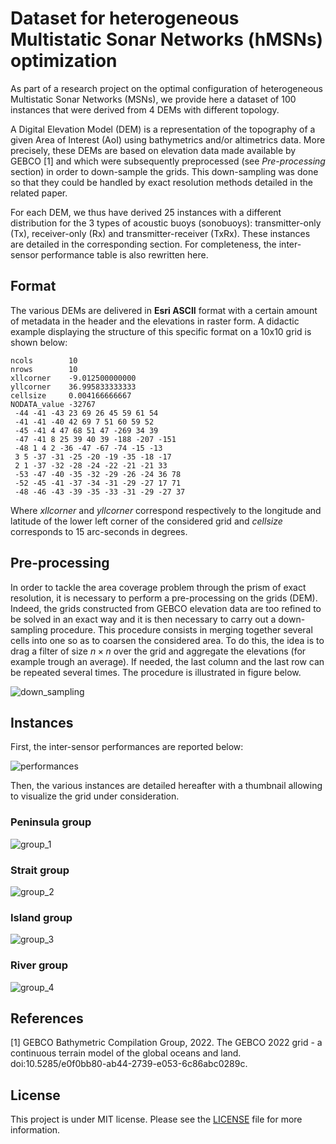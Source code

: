 # Dataset for heterogeneous Multistatic Sonar Networks (hMSNs) optimization

As part of a research project on the optimal configuration of heterogeneous Multistatic Sonar Networks (MSNs), we provide here a dataset of 100 instances that were derived from 4 DEMs with different topology. 

A Digital Elevation Model (DEM) is a representation of the topography of a given Area of Interest (AoI) using bathymetrics and/or altimetrics data. More precisely, these DEMs are based on elevation data made available by GEBCO [1] and which were subsequently preprocessed (see *Pre-processing* section) in order to down-sample the grids. This down-sampling was done so that they could be handled by exact resolution methods detailed in the related paper.

For each DEM, we thus have derived 25 instances with a different distribution for the 3 types of acoustic buoys (sonobuoys): transmitter-only (Tx), receiver-only (Rx) and transmitter-receiver (TxRx). These instances are detailed in the corresponding section. For completeness, the inter-sensor performance table is also rewritten here.

## Format

The various DEMs are delivered in **Esri ASCII** format with a certain amount of metadata in the header and the elevations in raster form. A didactic example displaying the structure of this specific format on a 10x10 grid is shown below:

```
ncols        10  
nrows        10  
xllcorner    -9.012500000000  
yllcorner    36.995833333333  
cellsize     0.004166666667  
NODATA_value -32767  
 -44 -41 -43 23 69 26 45 59 61 54  
 -41 -41 -40 42 69 7 51 60 59 52  
 -45 -41 4 47 68 51 47 -269 34 39  
 -47 -41 8 25 39 40 39 -188 -207 -151  
 -48 1 4 2 -36 -47 -67 -74 -15 -13  
 3 5 -37 -31 -25 -20 -19 -35 -18 -17  
 2 1 -37 -32 -28 -24 -22 -21 -21 33  
 -53 -47 -40 -35 -32 -29 -26 -24 36 78  
 -52 -45 -41 -37 -34 -31 -29 -27 17 71  
 -48 -46 -43 -39 -35 -33 -31 -29 -27 37  
```

Where *xllcorner* and *yllcorner* correspond respectively to the longitude and latitude of the lower left corner of the considered grid and *cellsize* corresponds to 15 arc-seconds in degrees.

## Pre-processing

In order to tackle the area coverage problem through the prism of exact resolution, it is necessary to perform a pre-processing on the grids (DEM). Indeed, the grids constructed from GEBCO elevation data are too refined to be solved in an exact way and it is then necessary to carry out a down-sampling procedure. This procedure consists in merging together several cells into one so as to coarsen the considered area. To do this, the idea is to drag a filter of size $n \times n$ over the grid and aggregate the elevations (for example trough an average). If needed, the last column and the last row can be repeated several times. The procedure is illustrated in figure below.

![down_sampling](https://github.com/owein-thuillier/MSN-dataset/blob/main/images/down_sampling.png)

## Instances

First, the inter-sensor performances are reported below:

![performances](https://github.com/owein-thuillier/MSN-dataset/blob/main/images/performances.png)

Then, the various instances are detailed hereafter with a thumbnail allowing to visualize the grid under consideration.

### Peninsula group

![group_1](https://github.com/owein-thuillier/MSN-dataset/blob/main/images/group_1.png)

### Strait group

![group_2](https://github.com/owein-thuillier/MSN-dataset/blob/main/images/group_2.png)

### Island group

![group_3](https://github.com/owein-thuillier/MSN-dataset/blob/main/images/group_3.png)

### River group

![group_4](https://github.com/owein-thuillier/MSN-dataset/blob/main/images/group_4.png)

## References

[1] GEBCO Bathymetric Compilation Group, 2022. The GEBCO 2022 grid - a continuous terrain model of the global oceans and land. doi:10.5285/e0f0bb80-ab44-2739-e053-6c86abc0289c.

## License

This project is under MIT license. Please see the [LICENSE](LICENSE) file for more information.

